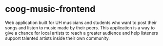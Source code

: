 # coog-music-frontend
Web application built for UH musicians and students who want to post their songs and listen to music made by their peers. This application is a way to give a chance for local artists to reach a greater audience and help listeners support talented artists inside their own community. 
